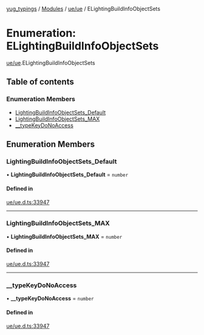 [yug_typings](../README.md) / [Modules](../modules.md) / [ue/ue](../modules/ue_ue.md) / ELightingBuildInfoObjectSets

# Enumeration: ELightingBuildInfoObjectSets

[ue/ue](../modules/ue_ue.md).ELightingBuildInfoObjectSets

## Table of contents

### Enumeration Members

- [LightingBuildInfoObjectSets\_Default](ue_ue.ELightingBuildInfoObjectSets.md#lightingbuildinfoobjectsets_default)
- [LightingBuildInfoObjectSets\_MAX](ue_ue.ELightingBuildInfoObjectSets.md#lightingbuildinfoobjectsets_max)
- [\_\_typeKeyDoNoAccess](ue_ue.ELightingBuildInfoObjectSets.md#__typekeydonoaccess)

## Enumeration Members

### LightingBuildInfoObjectSets\_Default

• **LightingBuildInfoObjectSets\_Default** = `number`

#### Defined in

[ue/ue.d.ts:33947](https://github.com/YugMetaverse/yug_typings/blob/b7d9b19/ue/ue.d.ts#L33947)

___

### LightingBuildInfoObjectSets\_MAX

• **LightingBuildInfoObjectSets\_MAX** = `number`

#### Defined in

[ue/ue.d.ts:33947](https://github.com/YugMetaverse/yug_typings/blob/b7d9b19/ue/ue.d.ts#L33947)

___

### \_\_typeKeyDoNoAccess

• **\_\_typeKeyDoNoAccess** = `number`

#### Defined in

[ue/ue.d.ts:33947](https://github.com/YugMetaverse/yug_typings/blob/b7d9b19/ue/ue.d.ts#L33947)
